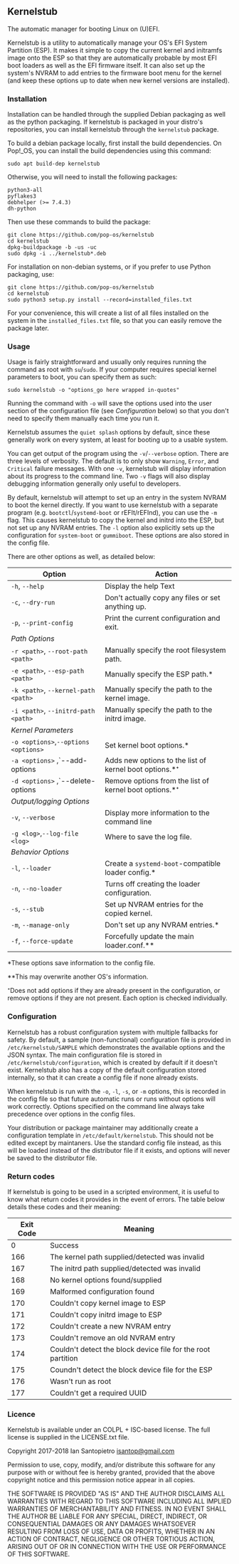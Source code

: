 ## Kernelstub

The automatic manager for booting Linux on (U)EFI.

Kernelstub is a utility to automatically manage your OS's EFI System Partition
(ESP). It makes it simple to copy the current kernel and initramfs image onto
the ESP so that they are automatically probable by most EFI boot loaders as well
as the EFI firmware itself. It can also set up the system's NVRAM to add entries
to the firmware boot menu for the kernel (and keep these options up to date when
new kernel versions are installed).

### Installation

Installation can be handled through the supplied Debian packaging as well as the
python packaging. If kernelstub is packaged in your distro's repositories, you
can install kernelstub through the `kernelstub` package. 

To build a debian package locally, first install the build dependencies. On 
Pop!\_OS, you can install the build dependencies using this command:
```
sudo apt build-dep kernelstub
```

Otherwise, you will need to install the following packages:
```
python3-all
pyflakes3
debhelper (>= 7.4.3)
dh-python
```

Then use these commands to build the package:
```
git clone https://github.com/pop-os/kernelstub
cd kernelstub
dpkg-buildpackage -b -us -uc
sudo dpkg -i ../kernelstub*.deb
```
For installation on non-debian systems, or if you prefer to use Python
packaging, use:
```
git clone https://github.com/pop-os/kernelstub
cd kernelstub
sudo python3 setup.py install --record=installed_files.txt
```
For your convenience, this will create a list of all files installed on the
system in the `installed_files.txt` file, so that you can easily remove the
package later.


### Usage

Usage is fairly straightforward and usually only requires running the command as
root with `su`/`sudo`. If your computer requires special kernel parameters to
boot, you can specify them as such:
```
sudo kernelstub -o "options_go here wrapped in-quotes"
```
Running the command with `-o` will save the options used into the user section
of the configuration file (see _Configuration_ below) so that you don't need to
specify them manually each time you run it.

Kernelstub assumes the `quiet splash` options by default, since these generally
work on every system, at least for booting up to a usable system.

You can get output of the program using the `-v`/`--verbose` option. There are
three levels of verbosity. The default is to only show `Warning`, `Error`, and
`Critical` failure messages. With one `-v`, kernelstub will display information
about its progress to the command line. Two `-v` flags will also display
debugging information generally only useful to developers.

By default, kernelstub will attempt to set up an entry in the system NVRAM to
boot the kernel directly. If you want to use kernelstub with a separate program
(e.g. `bootctl`/`systemd-boot` or rEFIt/rEFInd), you can use the `-m` flag. This
causes kernelstub to copy the kernel and initrd into the ESP, but not set up any
NVRAM entries. The `-l` option also explicitly sets up the configuration for
`system-boot` or `gummiboot`. These options are also stored in the config file.

There are other options as well, as detailed below:

| Option                                    | Action                                                 |
|-------------------------------------------|--------------------------------------------------------|
|`-h`, `--help`                             | Display the help Text                                  |
|`-c`, `--dry-run`                          | Don't actually copy any files or set anything up.      |
|`-p`, `--print-config`		                | Print the current configuration and exit.              |
|*_Path Options_*                           |                                                        |
|`-r <path>`, `--root-path <path>`          | Manually specify the root filesystem path.		     | 
|`-e <path>`, `--esp-path <path>`           | Manually specify the ESP path.*		                 |
|`-k <path>`, `--kernel-path <path>`        | Manually specify the path to the kernel image.         |
|`-i <path>`, `--initrd-path <path>`        | Manually specify the path to the initrd image.         |
|*_Kernel Parameters_*                      |                                                        |
|`-o <options>`,`--options <options>`       | Set kernel boot options.*			                     |
|`-a <options>` ,`--add-options <options>   | Adds new options to the list of kernel boot options.*⁺ |
|`-d <options>` ,`--delete-options <options>| Remove options from the list of kernel boot options.*⁺ |
*_Output/logging Options_*                  |                                                        |
|`-v`, `--verbose`                          | Display more information to the command line           |
|`-g <log>`,`--log-file <log>`	            | Where to save the log file.			                 |
|*_Behavior Options_*                       |                                                        |
|`-l`, `--loader`                           | Create a `systemd-boot`-compatible loader config.*     |
|`-n`, `--no-loader`		                | Turns off creating the loader configuration.	         |
|`-s`, `--stub`                             | Set up NVRAM entries for the copied kernel.            |
|`-m`, `--manage-only`	                    | Don't set up any NVRAM entries.*                       |
|`-f`, `--force-update`                     | Forcefully update the main loader.conf.**              |

*These options save information to the config file.

**This may overwrite another OS's information.

⁺Does not add options if they are already present in the configuration, or 
remove options if they are not present. Each option is checked individually.

### Configuration

Kernelstub has a robust configuration system with multiple fallbacks for safety.
By default, a sample (non-functional) configuration file is provided in
`/etc/kernelstub/SAMPLE` which demonstrates the available options and
the JSON syntax. The main configuration file is stored in
`/etc/kernelstub/configuration`, which is created by default if it doesn't exist.
Kernelstub also has a copy of the default configuration stored internally, so
that it can create a config file if none already exists.

When kernelstub is run with the `-o`, `-l`, `-s`, or `-m` options, this is
recorded in the config file so that future automatic runs or runs without
options will work correctly. Options specified on the command line always take
precedence over options in the config files.

Your distribution or package maintainer may additionally create a configuration
template in `/etc/default/kernelstub`. This should not be edited except by
maintaners. Use the standard config file instead, as this will be loaded instead
of the distributor file if it exists, and options will never be saved to the
distributor file.


### Return codes

If kernelstub is going to be used in a scripted environment, it is useful to
know what return codes it provides in the event of errors. The table below
details these codes and their meaning:

| Exit Code | Meaning                                                      |
|-----------|--------------------------------------------------------------|
| 0         | Success                                                      |
| 166       | The kernel path supplied/detected was invalid                |
| 167       | The initrd path supplied/detected was invalid                |
| 168       | No kernel options found/supplied                             |
| 169       | Malformed configuration found                                |
| 170       | Couldn't copy kernel image to ESP                            |
| 171       | Couldn't copy initrd image to ESP                            |
| 172       | Couldn't create a new NVRAM entry                            |
| 173       | Couldn't remove an old NVRAM entry                           |
| 174       | Couldn't detect the block device file for the root partition |
| 175       | Coundn't detect the block device file for the ESP            |
| 176       | Wasn't run as root                                           |
| 177       | Couldn't get a required UUID				   |


### Licence

Kernelstub is available under an COLPL + ISC-based license. The full license is
supplied in the LICENSE.txt file.

 Copyright 2017-2018 Ian Santopietro <isantop@gmail.com>

Permission to use, copy, modify, and/or distribute this software for any purpose
with or without fee is hereby granted, provided that the above copyright notice
and this permission notice appear in all copies.

THE SOFTWARE IS PROVIDED "AS IS" AND THE AUTHOR DISCLAIMS ALL WARRANTIES WITH
REGARD TO THIS SOFTWARE INCLUDING ALL IMPLIED WARRANTIES OF MERCHANTABILITY AND
FITNESS. IN NO EVENT SHALL THE AUTHOR BE LIABLE FOR ANY SPECIAL, DIRECT,
INDIRECT, OR CONSEQUENTIAL DAMAGES OR ANY DAMAGES WHATSOEVER RESULTING FROM LOSS
OF USE, DATA OR PROFITS, WHETHER IN AN ACTION OF CONTRACT, NEGLIGENCE OR OTHER
TORTIOUS ACTION, ARISING OUT OF OR IN CONNECTION WITH THE USE OR PERFORMANCE OF
THIS SOFTWARE.

